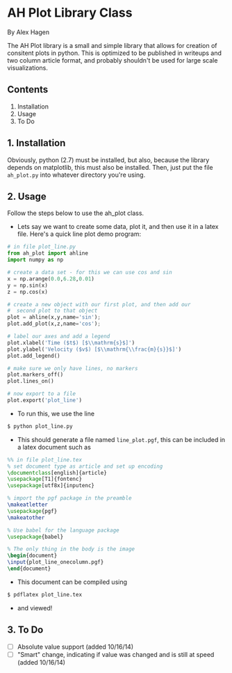 # AH Plot Library Class
By Alex Hagen

The AH Plot library is a small and simple library that allows for creation of consitent plots in python.  This is optimized to be published in writeups and two column article format, and probably shouldn't be used for large scale visualizations.

## Contents
1. Installation
2. Usage
3. To Do

## 1. Installation
Obviously, python (2.7) must be installed, but also, because the library depends on matplotlib, this must also be installed.  Then, just put the file `ah_plot.py` into whatever directory you're using.

## 2. Usage
Follow the steps below to use the ah_plot class.

* Lets say we want to create some data, plot it, and then use it in a latex file.  Here's a quick line plot demo program:

```python
# in file plot_line.py
from ah_plot import ahline
import numpy as np

# create a data set - for this we can use cos and sin
x = np.arange(0.0,6.28,0.01)
y = np.sin(x)
z = np.cos(x)

# create a new object with our first plot, and then add our
#  second plot to that object
plot = ahline(x,y,name='sin');
plot.add_plot(x,z,name='cos');

# label our axes and add a legend
plot.xlabel('Time ($t$) [$\\mathrm{s}$]')
plot.ylabel('Velocity ($v$) [$\\mathrm{\\frac{m}{s}}$]')
plot.add_legend()

# make sure we only have lines, no markers
plot.markers_off()
plot.lines_on()

# now export to a file
plot.export('plot_line')
```

* To run this, we use the line

```bash
$ python plot_line.py
```

* This should generate a file named `line_plot.pgf`, this can be included in a latex document such as

```latex
%% in file plot_line.tex
% set document type as article and set up encoding
\documentclass[english]{article}
\usepackage[T1]{fontenc}
\usepackage[utf8x]{inputenc}

% import the pgf package in the preamble
\makeatletter
\usepackage{pgf}
\makeatother

% Use babel for the language package
\usepackage{babel}

% The only thing in the body is the image
\begin{document}
\input{plot_line_onecolumn.pgf}
\end{document}
```

* This document can be compiled using

```bash
$ pdflatex plot_line.tex
```

* and viewed!

## 3. To Do
- [ ] Absolute value support (added 10/16/14)
- [ ] "Smart" change, indicating if value was changed and is still at speed (added 10/16/14)
